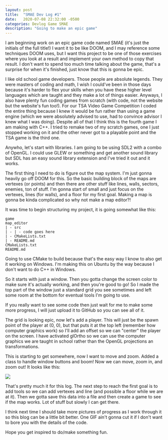 ```yaml
---
layout: post
title:  "SMAE Dev Log #1"
date:   2020-07-08 22:32:00 -0500
categories: Devlog Game SMAE
description: "Going to make an epic game"
---
```


I am beginning work on an epic game code named SMAE (it's just the initials of the full title!)
I want it to be like DOOM, and I may reference some techniques DOOM uses, but I want this project
to be one of those exercises where you look at a result and implement your own method to copy that
result. I don't want to spend too much time talking about the game, that's a surprise for when it's
finished, just know that this is gonna be epic.

I like old school game developers. Those people are absolute legends. They were masters of coding and
math, I wish I could've been in those days because it's harder to flex your skills when you have these
higher level languages which are taught and they make a lot of things easier. Anyways, I also have
plenty fun coding games from scratch (with code, not the website but the website's fun too!). For
our TSA Video Game Competition I coded the entire thing because I knew it would be fun rather than using
a game engine (which we were absolutely advised to use, had to convince advisor I knew what I was doing).
Despite all of that I think this is the fourth game I am making with C++. I tried to remake two of my
scratch games, one I just stopped working on it and the other never got to a playable point and the TSA
game is the third one.

Anywho, let's start with libraries. I am going to be using SDL2 with a combo of OpenGL. I could use
GLEW or something and get another sound library but SDL has an easy sound library extension and I've
tried it out and it works.

The first thing I need to do is figure out the map system. I'm just gonna heavily go off DOOM for this. So
the basic building block of the maps are vertexes (or points) and then there are other stuff like lines, walls,
sectors, enemies, ton of stuff. I'm gonna start of small and just focus on the vertexes, lines (for walls), and
a floor for my first goal. Making a map is gonna be kinda complicated so why not make a map editor?!

It was time to begin structuring my project, it is going somewhat like this:
```
game
map_editor
| - src
| - | - code goes here
| - CMakeLists.txt
| - README.md
CMakeLists.txt
README.md
```

Going to use CMake to build because that's the easy way I know to also get it working on Windows. I'm making this on
Ubuntu by the way because I don't want to do C++ in Windows.

So it starts with just a window. Then you gotta change the screen color to make sure it's actually working, and then you're
good to go! So I made the top part of the window just a standard grid you see sometimes and left some room at the bottom
for eventual tools I'm going to use.

If you really want to see some code then just wait for me to make some more progress, I will just upload it to GitHub so
you can see all of it.

The grid is looking epic, now let's add a player. This will just be the spawn point of the player at (0, 0), but that puts
it at the top left (remember how computer graphics work) so I'll add an offset so we can "center" the player on the screen.
I have activated glOrtho so we can use the computer graphics we are taught in school rather than the OpenGL projections
an transformations.

This is starting to get somewhere, now I want to move and zoom. Added a class to handle window buttons and boom! Now we
can move, zoom in, and zoom out! It looks like this:

<img src="https://mistermjir.github.io/assets/images/smae/smae_dev_log_1.gif">

That's pretty much it for this log. The next step to reach the first goal is to add tools so we can add vertexes and line
(and possible a floor while we are at it). Then we gotta save this data into a file and then create a game to see if the
map works. Lot of stuff but slowly I can get there.

I think next time I should take more pictures of progress as I work through it so this blog can be a little bit better. One
GIF ain't gonna cut it if I don't want to bore you with the details of the code.

Hope you get inspired to do/make something fun.
